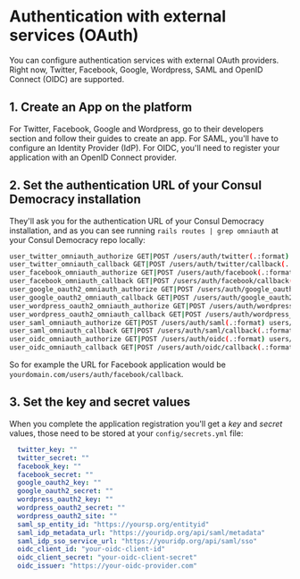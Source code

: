 # Authentication with external services (OAuth)

You can configure authentication services with external OAuth providers. Right now, Twitter, Facebook, Google, Wordpress, SAML and OpenID Connect (OIDC) are supported.

## 1. Create an App on the platform

For Twitter, Facebook, Google and Wordpress, go to their developers section and follow their guides to create an app. For SAML, you'll have to configure an Identity Provider (IdP). For OIDC, you'll need to register your application with an OpenID Connect provider.

## 2. Set the authentication URL of your Consul Democracy installation

They'll ask you for the authentication URL of your Consul Democracy installation, and as you can see running `rails routes | grep omniauth` at your Consul Democracy repo locally:

```bash
user_twitter_omniauth_authorize GET|POST /users/auth/twitter(.:format) users/omniauth_callbacks#passthru
user_twitter_omniauth_callback GET|POST /users/auth/twitter/callback(.:format) users/omniauth_callbacks#twitter
user_facebook_omniauth_authorize GET|POST /users/auth/facebook(.:format) users/omniauth_callbacks#passthru
user_facebook_omniauth_callback GET|POST /users/auth/facebook/callback(.:format) users/omniauth_callbacks#facebook
user_google_oauth2_omniauth_authorize GET|POST /users/auth/google_oauth2(.:format) users/omniauth_callbacks#passthru
user_google_oauth2_omniauth_callback GET|POST /users/auth/google_oauth2/callback(.:format) users/omniauth_callbacks#google_oauth2
user_wordpress_oauth2_omniauth_authorize GET|POST /users/auth/wordpress_oauth2(.:format) users/omniauth_callbacks#passthru
user_wordpress_oauth2_omniauth_callback GET|POST /users/auth/wordpress_oauth2/callback(.:format) users/omniauth_callbacks#wordpress_oauth2
user_saml_omniauth_authorize GET|POST /users/auth/saml(.:format) users/omniauth_callbacks#passthru
user_saml_omniauth_callback GET|POST /users/auth/saml/callback(.:format) users/omniauth_callbacks#saml
user_oidc_omniauth_authorize GET|POST /users/auth/oidc(.:format) users/omniauth_callbacks#passthru
user_oidc_omniauth_callback GET|POST /users/auth/oidc/callback(.:format) users/omniauth_callbacks#oidc
```

So for example the URL for Facebook application would be `yourdomain.com/users/auth/facebook/callback`.

## 3. Set the key and secret values

When you complete the application registration you'll get a *key* and *secret* values, those need to be stored at your `config/secrets.yml` file:

```yml
  twitter_key: ""
  twitter_secret: ""
  facebook_key: ""
  facebook_secret: ""
  google_oauth2_key: ""
  google_oauth2_secret: ""
  wordpress_oauth2_key: ""
  wordpress_oauth2_secret: ""
  wordpress_oauth2_site: ""
  saml_sp_entity_id: "https://yoursp.org/entityid"
  saml_idp_metadata_url: "https://youridp.org/api/saml/metadata"
  saml_idp_sso_service_url: "https://youridp.org/api/saml/sso"
  oidc_client_id: "your-oidc-client-id"
  oidc_client_secret: "your-oidc-client-secret"
  oidc_issuer: "https://your-oidc-provider.com"
```

